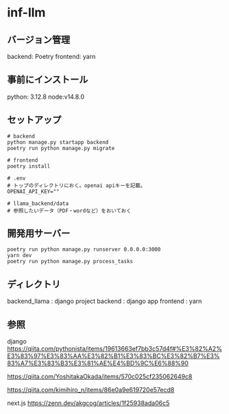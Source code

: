 # inf-llm

## バージョン管理

backend: Poetry
frontend: yarn

## 事前にインストール

python: 3.12.8
node:v14.8.0

## セットアップ

```
# backend
python manage.py startapp backend
poetry run python manage.py migrate

# frontend
poetry install

# .env
# トップのディレクトリにおく。openai apiキーを記載。
OPENAI_API_KEY=""

# llama_backend/data
# 参照したいデータ（PDF・wordなど）をおいておく
```

## 開発用サーバー

```
poetry run python manage.py runserver 0.0.0.0:3000
yarn dev
poetry run python manage.py process_tasks
```

## ディレクトリ
backend_llama : django project
backend : django app
frontend : yarn

## 参照
django
https://qiita.com/pythonista/items/19613663ef7bb3c57d4f#%E3%82%A2%E3%83%97%E3%83%AA%E3%82%B1%E3%83%BC%E3%82%B7%E3%83%A7%E3%83%B3%E3%81%AE%E4%BD%9C%E6%88%90

https://qiita.com/YoshitakaOkada/items/570c025cf235062649c8

https://qiita.com/kimihiro_n/items/86e0a9e619720e57ecd8

next.js
https://zenn.dev/akgcog/articles/1f25938ada06c5
